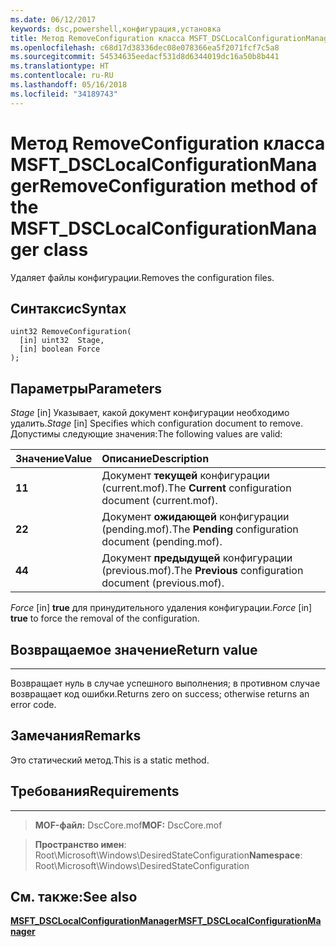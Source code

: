 ```yaml
---
ms.date: 06/12/2017
keywords: dsc,powershell,конфигурация,установка
title: Метод RemoveConfiguration класса MSFT_DSCLocalConfigurationManager
ms.openlocfilehash: c68d17d38336dec08e078366ea5f2071fcf7c5a8
ms.sourcegitcommit: 54534635eedacf531d8d6344019dc16a50b8b441
ms.translationtype: HT
ms.contentlocale: ru-RU
ms.lasthandoff: 05/16/2018
ms.locfileid: "34189743"
---
```

# <a name="removeconfiguration-method-of-the-msftdsclocalconfigurationmanager-class"></a><span data-ttu-id="82866-103">Метод RemoveConfiguration класса MSFT_DSCLocalConfigurationManager</span><span class="sxs-lookup"><span data-stu-id="82866-103">RemoveConfiguration method of the MSFT_DSCLocalConfigurationManager class</span></span>

<span data-ttu-id="82866-104">Удаляет файлы конфигурации.</span><span class="sxs-lookup"><span data-stu-id="82866-104">Removes the configuration files.</span></span>

<a name="syntax"></a><span data-ttu-id="82866-105">Синтаксис</span><span class="sxs-lookup"><span data-stu-id="82866-105">Syntax</span></span>
------

```mof
uint32 RemoveConfiguration(
  [in] uint32  Stage,
  [in] boolean Force
);
```

<a name="parameters"></a><span data-ttu-id="82866-106">Параметры</span><span class="sxs-lookup"><span data-stu-id="82866-106">Parameters</span></span>
----------

<span data-ttu-id="82866-107">*Stage* \[in\] Указывает, какой документ конфигурации необходимо удалить.</span><span class="sxs-lookup"><span data-stu-id="82866-107">*Stage* \[in\] Specifies which configuration document to remove.</span></span> <span data-ttu-id="82866-108">Допустимы следующие значения:</span><span class="sxs-lookup"><span data-stu-id="82866-108">The following values are valid:</span></span>

|<span data-ttu-id="82866-109">Значение</span><span class="sxs-lookup"><span data-stu-id="82866-109">Value</span></span> |<span data-ttu-id="82866-110">Описание</span><span class="sxs-lookup"><span data-stu-id="82866-110">Description</span></span> |
|:--- |:---|
|<span data-ttu-id="82866-111">**1**</span><span class="sxs-lookup"><span data-stu-id="82866-111">**1**</span></span> | <span data-ttu-id="82866-112">Документ **текущей** конфигурации (current.mof).</span><span class="sxs-lookup"><span data-stu-id="82866-112">The **Current** configuration document (current.mof).</span></span> |
|<span data-ttu-id="82866-113">**2**</span><span class="sxs-lookup"><span data-stu-id="82866-113">**2**</span></span> | <span data-ttu-id="82866-114">Документ **ожидающей** конфигурации (pending.mof).</span><span class="sxs-lookup"><span data-stu-id="82866-114">The **Pending** configuration document (pending.mof).</span></span>  |
|<span data-ttu-id="82866-115">**4**</span><span class="sxs-lookup"><span data-stu-id="82866-115">**4**</span></span> | <span data-ttu-id="82866-116">Документ **предыдущей** конфигурации (previous.mof).</span><span class="sxs-lookup"><span data-stu-id="82866-116">The **Previous** configuration document (previous.mof).</span></span> |

<span data-ttu-id="82866-117">*Force* \[in\] **true** для принудительного удаления конфигурации.</span><span class="sxs-lookup"><span data-stu-id="82866-117">*Force* \[in\] **true** to force the removal of the configuration.</span></span>

## <a name="return-value"></a><span data-ttu-id="82866-118">Возвращаемое значение</span><span class="sxs-lookup"><span data-stu-id="82866-118">Return value</span></span>
------------

<span data-ttu-id="82866-119">Возвращает нуль в случае успешного выполнения; в противном случае возвращает код ошибки.</span><span class="sxs-lookup"><span data-stu-id="82866-119">Returns zero on success; otherwise returns an error code.</span></span>

## <a name="remarks"></a><span data-ttu-id="82866-120">Замечания</span><span class="sxs-lookup"><span data-stu-id="82866-120">Remarks</span></span>

<span data-ttu-id="82866-121">Это статический метод.</span><span class="sxs-lookup"><span data-stu-id="82866-121">This is a static method.</span></span>

## <a name="requirements"></a><span data-ttu-id="82866-122">Требования</span><span class="sxs-lookup"><span data-stu-id="82866-122">Requirements</span></span>
------------
><span data-ttu-id="82866-123">**MOF-файл:** DscCore.mof</span><span class="sxs-lookup"><span data-stu-id="82866-123">**MOF:** DscCore.mof</span></span>

><span data-ttu-id="82866-124">**Пространство имен**: Root\Microsoft\Windows\DesiredStateConfiguration</span><span class="sxs-lookup"><span data-stu-id="82866-124">**Namespace**: Root\Microsoft\Windows\DesiredStateConfiguration</span></span>


## <a name="see-also"></a><span data-ttu-id="82866-125">См. также:</span><span class="sxs-lookup"><span data-stu-id="82866-125">See also</span></span>


[<span data-ttu-id="82866-126">**MSFT_DSCLocalConfigurationManager**</span><span class="sxs-lookup"><span data-stu-id="82866-126">**MSFT_DSCLocalConfigurationManager**</span></span>](msft-dsclocalconfigurationmanager.md)